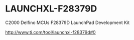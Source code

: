 # LAUNCHXL-F28379D
C2000 Delfino MCUs F28379D LaunchPad Development Kit

http://www.ti.com/tool/launchxl-f28379d#0
